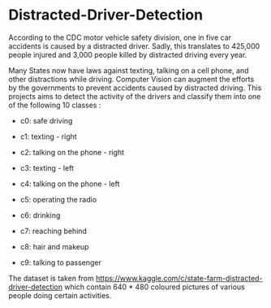 # Distracted-Driver-Detection

According to the CDC motor vehicle safety division, one in five car accidents is caused by a distracted driver. 
Sadly, this translates to 425,000 people injured and 3,000 people killed by distracted driving every year.

Many States now have laws against texting, talking on a cell phone, and other distractions while driving. 
Computer Vision can augment the efforts by the governments to prevent accidents caused by distracted driving. 
This projects aims to detect the activity of the drivers and classify them into one of the following 10 classes : 

* c0: safe driving

* c1: texting - right

* c2: talking on the phone - right

* c3: texting - left

* c4: talking on the phone - left

* c5: operating the radio

* c6: drinking

* c7: reaching behind

* c8: hair and makeup

* c9: talking to passenger

The dataset is taken from https://www.kaggle.com/c/state-farm-distracted-driver-detection which contain 
640 * 480 coloured pictures of various people doing certain activities.
